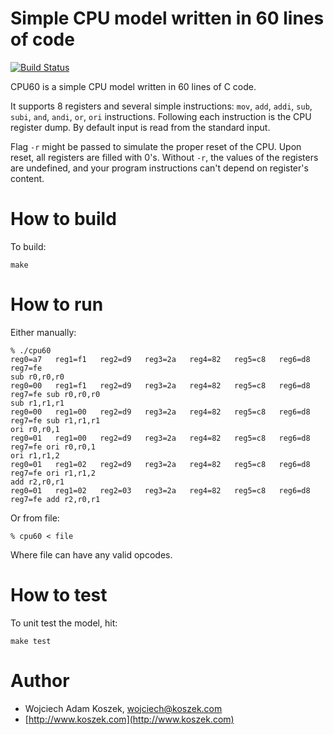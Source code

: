 # Simple CPU model written in 60 lines of code

[![Build Status](https://travis-ci.org/wkoszek/cpu60.svg)](https://travis-ci.org/wkoszek/cpu60)

CPU60 is a simple CPU model written in 60 lines of C code.

It supports 8 registers and several simple instructions: `mov`, `add`,
`addi`, `sub`, `subi`, `and`, `andi`, `or`, `ori` instructions. Following
each instruction is the CPU register dump. By default input is read from the
standard input.

Flag `-r` might be passed to simulate the proper reset of the CPU. Upon
reset, all registers are filled with 0's. Without `-r`, the values of the
registers are undefined, and your program instructions can't depend on
register's content.

# How to build

To build:

	make

# How to run

Either manually:

	% ./cpu60
	reg0=a7   reg1=f1   reg2=d9   reg3=2a   reg4=82   reg5=c8   reg6=d8   reg7=fe
	sub r0,r0,r0
	reg0=00   reg1=f1   reg2=d9   reg3=2a   reg4=82   reg5=c8   reg6=d8   reg7=fe sub r0,r0,r0
	sub r1,r1,r1
	reg0=00   reg1=00   reg2=d9   reg3=2a   reg4=82   reg5=c8   reg6=d8   reg7=fe sub r1,r1,r1
	ori r0,r0,1
	reg0=01   reg1=00   reg2=d9   reg3=2a   reg4=82   reg5=c8   reg6=d8   reg7=fe ori r0,r0,1
	ori r1,r1,2
	reg0=01   reg1=02   reg2=d9   reg3=2a   reg4=82   reg5=c8   reg6=d8   reg7=fe ori r1,r1,2
	add r2,r0,r1
	reg0=01   reg1=02   reg2=03   reg3=2a   reg4=82   reg5=c8   reg6=d8   reg7=fe add r2,r0,r1

Or from file:

	% cpu60 < file

Where file can have any valid opcodes.

# How to test

To unit test the model, hit:

	make test

# Author

- Wojciech Adam Koszek, [wojciech@koszek.com](mailto:wojciech@koszek.com)
- [http://www.koszek.com](http://www.koszek.com)
